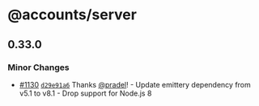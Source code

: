 # @accounts/server

## 0.33.0
### Minor Changes



- [#1130](https://github.com/accounts-js/accounts/pull/1130) [`d29e91a6`](https://github.com/accounts-js/accounts/commit/d29e91a65215d08bda79eab1f7b142b615160241) Thanks [@pradel](https://github.com/pradel)! - Update emittery dependency from v5.1 to v8.1 - Drop support for Node.js 8
